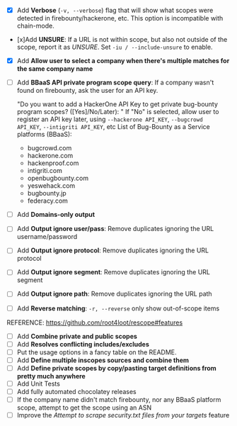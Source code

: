 - [x] Add **Verbose** (`-v, --verbose`) flag that will show what scopes were detected in firebounty/hackerone, etc. This option is incompatible with chain-mode.
- [x]Add **UNSURE**: If a URL is not within scope, but also not outside of the scope, report it as _UNSURE_. Set `-iu / --include-unsure` to enable.
- [x] Add **Allow user to select a company when there's multiple matches for the same company name**
- [ ] Add **BBaaS API private program scope query**: If a company wasn't found on firebounty, ask the user for an API key. 

	"Do you want to add a HackerOne API Key to get private bug-bounty program scopes? ([Yes]/No/Later): "
	If "No" is selected, allow user to register an API key later, using `--hackerone API_KEY`, `--bugcrowd API_KEY`, `--intigriti API_KEY`, etc
	List of Bug-Bounty as a Service platforms (BBaaS): 
	- bugcrowd.com
	- hackerone.com
	- hackenproof.com
	- intigriti.com
	- openbugbounty.com
	- yeswehack.com
	- bugbounty.jp
	- federacy.com
- [ ] Add **Domains-only output** 
- [ ] Add **Output ignore user/pass**: Remove duplicates ignoring the URL username/password
- [ ] Add **Output ignore protocol**:  Remove duplicates ignoring the URL protocol
- [ ] Add **Output ignore segment**:   Remove duplicates ignoring the URL segment
- [ ] Add **Output ignore path**:      Remove duplicates ignoring the URL path
- [ ] Add **Reverse matching**: `-r, --reverse` only show out-of-scope items

REFERENCE: https://github.com/root4loot/rescope#features
- [ ] Add **Combine private and public scopes**
- [ ] Add **Resolves conflicting includes/excludes**
- [ ] Put the usage options in a fancy table on the README.
- [ ] Add **Define multiple inscopes sources and combine them**
- [ ] Add **Define private scopes by copy/pasting target definitions from pretty much anywhere**
- [ ] Add Unit Tests
- [ ] Add fully automated chocolatey releases
- [ ] If the company name didn't match firebounty, nor any BBaaS platform scope, attempt to get the scope using an ASN
- [ ] Improve the _Attempt to scrape security.txt files from your targets_ feature
